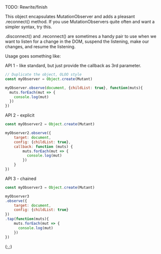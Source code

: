 TODO: Rewrite/finish

This object encapsulates MutationObserver and adds a pleasant .reconnect() method. If you use MutationObservers quite often and want a simpler syntax, try this.

.disconnect() and .reconnect() are sometimes a handy pair to use when we want to listen for a change in the DOM, suspend the listening, make our changes, and resume the listening.

 
Usage goes something like:

API 1 - like standard, but just provide the callback as 3rd parameter.
```js
// Duplicate the object, OLOO style
const myObserver = Object.create(Mutant)

myObserver.observe(document, {childList: true}, function(muts){
  muts.forEach(mut => {
    console.log(mut)
  })
})
```

API 2 - explicit
```js
const myObserver2 = Object.create(Mutant)

myObserver2.observe({
    target: document,
    config: {childList: true},
    callback: function (muts) {
        muts.forEach(mut => {
          console.log(mut)
        })
    }
})
```

API 3 - chained
```js
const myObserver3 = Object.create(Mutant)

myObserver3
.observe({
    target: document,
    config: {childList: true}
})
.tap(function(muts){
    muts.forEach(mut => {
      console.log(mut)
    })
})
```

(;,;)

